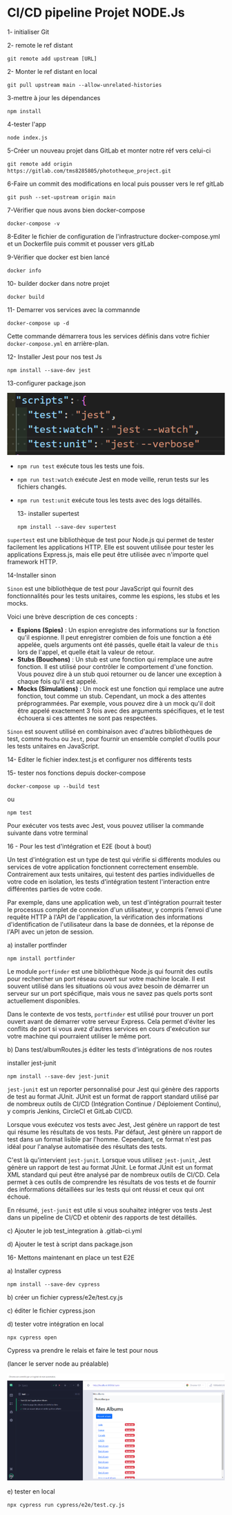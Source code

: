# CI/CD pipeline Projet NODE.Js

1- initialiser Git

2- remote le ref distant

```
git remote add upstream [URL]
```

2- Monter le ref distant en local

```
git pull upstream main --allow-unrelated-histories
```

3-mettre à jour les dépendances

```
npm install
```

4-tester l'app

```
node index.js
```

5-Créer un nouveau projet dans GitLab et monter notre réf vers celui-ci

```
git remote add origin https://gitlab.com/tms8285805/phototheque_project.git
```

6-Faire un commit des modifications en local puis pousser vers le ref gitLab

```
git push --set-upstream origin main
```

7-Vérifier que nous avons bien docker-compose

```
docker-compose -v
```

8-Editer le fichier de configuration de l'infrastructure docker-compose.yml et un Dockerfile puis commit et pousser vers gitLab

9-Vérifier que docker est bien lancé

```
docker info
```

10- builder docker dans notre projet

```
docker build
```

11- Demarrer vos services avec la commannde

```
docker-compose up -d
```

Cette commande démarrera tous les services définis dans votre fichier `docker-compose.yml` en arrière-plan.

12- Installer Jest pour nos test Js

```
npm install --save-dev jest

```

13-configurer package.json

![1708025819185](image/Etapes/1708025819185.png)

* `npm run test` exécute tous les tests une fois.
* `npm run test:watch` exécute Jest en mode veille, rerun tests sur les fichiers changés.
* `npm run test:unit` exécute tous les tests avec des logs détaillés.

  13- installer supertest

  ```
  npm install --save-dev supertest
  ```

`supertest` est une bibliothèque de test pour Node.js qui permet de tester facilement les applications HTTP. Elle est souvent utilisée pour tester les applications Express.js, mais elle peut être utilisée avec n'importe quel framework HTTP.

14-Installer sinon

 `Sinon` est une bibliothèque de test pour JavaScript qui fournit des fonctionnalités pour les tests unitaires, comme les espions, les stubs et les mocks.

Voici une brève description de ces concepts :

* **Espions (Spies)** : Un espion enregistre des informations sur la fonction qu'il espionne. Il peut enregistrer combien de fois une fonction a été appelée, quels arguments ont été passés, quelle était la valeur de `this` lors de l'appel, et quelle était la valeur de retour.
* **Stubs (Bouchons)** : Un stub est une fonction qui remplace une autre fonction. Il est utilisé pour contrôler le comportement d'une fonction. Vous pouvez dire à un stub quoi retourner ou de lancer une exception à chaque fois qu'il est appelé.
* **Mocks (Simulations)** : Un mock est une fonction qui remplace une autre fonction, tout comme un stub. Cependant, un mock a des attentes préprogrammées. Par exemple, vous pouvez dire à un mock qu'il doit être appelé exactement 3 fois avec des arguments spécifiques, et le test échouera si ces attentes ne sont pas respectées.

`Sinon` est souvent utilisé en combinaison avec d'autres bibliothèques de test, comme `Mocha` ou `Jest`, pour fournir un ensemble complet d'outils pour les tests unitaires en JavaScript.

14- Editer le fichier index.test.js et configurer nos différents tests

15- tester nos fonctions depuis docker-compose

```
docker-compose up --build test
```

ou

```
npm test
```

Pour exécuter vos tests avec Jest, vous pouvez utiliser la commande suivante dans votre terminal

16 - Pour les test d'intégration et E2E (bout à bout)

Un test d'intégration est un type de test qui vérifie si différents modules ou services de votre application fonctionnent correctement ensemble. Contrairement aux tests unitaires, qui testent des parties individuelles de votre code en isolation, les tests d'intégration testent l'interaction entre différentes parties de votre code.

Par exemple, dans une application web, un test d'intégration pourrait tester le processus complet de connexion d'un utilisateur, y compris l'envoi d'une requête HTTP à l'API de l'application, la vérification des informations d'identification de l'utilisateur dans la base de données, et la réponse de l'API avec un jeton de session.

   a) installer portfinder

```
npm install portfinder
```

Le module `portfinder` est une bibliothèque Node.js qui fournit des outils pour rechercher un port réseau ouvert sur votre machine locale. Il est souvent utilisé dans les situations où vous avez besoin de démarrer un serveur sur un port spécifique, mais vous ne savez pas quels ports sont actuellement disponibles.

Dans le contexte de vos tests, `portfinder` est utilisé pour trouver un port ouvert avant de démarrer votre serveur Express. Cela permet d'éviter les conflits de port si vous avez d'autres services en cours d'exécution sur votre machine qui pourraient utiliser le même port.

b) Dans test/albumRoutes.js éditer les tests d'intégrations de nos routes

installer jest-junit

```
npm install --save-dev jest-junit
```

`jest-junit` est un reporter personnalisé pour Jest qui génère des rapports de test au format JUnit. JUnit est un format de rapport standard utilisé par de nombreux outils de CI/CD (Intégration Continue / Déploiement Continu), y compris Jenkins, CircleCI et GitLab CI/CD.

Lorsque vous exécutez vos tests avec Jest, Jest génère un rapport de test qui résume les résultats de vos tests. Par défaut, Jest génère un rapport de test dans un format lisible par l'homme. Cependant, ce format n'est pas idéal pour l'analyse automatisée des résultats des tests.

C'est là qu'intervient `jest-junit`. Lorsque vous utilisez `jest-junit`, Jest génère un rapport de test au format JUnit. Le format JUnit est un format XML standard qui peut être analysé par de nombreux outils de CI/CD. Cela permet à ces outils de comprendre les résultats de vos tests et de fournir des informations détaillées sur les tests qui ont réussi et ceux qui ont échoué.

En résumé, `jest-junit` est utile si vous souhaitez intégrer vos tests Jest dans un pipeline de CI/CD et obtenir des rapports de test détaillés.

c) Ajouter le job test_integration à .gitlab-ci.yml

d) Ajouter le test à script dans package.json

16- Mettons maintenant en place un test E2E

a) Installer cypress

```
npm install --save-dev cypress
```

b) créer un fichier cypress/e2e/test.cy.js

c) éditer le fichier cypress.json

d) tester votre intégration en local

```
npx cypress open
```

Cypress va prendre le relais et faire le test pour nous

(lancer le server node au préalable)

![1708082722544](image/Etapes/1708082722544.png)

e) tester en local 

```
npx cypress run cypress/e2e/test.cy.js
```
